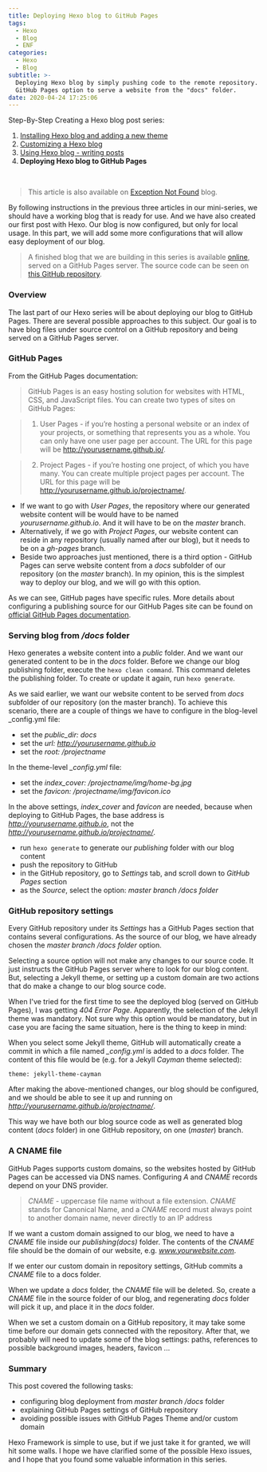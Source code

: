 ```yaml
---
title: Deploying Hexo blog to GitHub Pages
tags:
  - Hexo
  - Blog
  - ENF
categories:
  - Hexo
  - Blog
subtitle: >-
  Deploying Hexo blog by simply pushing code to the remote repository. Using the
  GitHub Pages option to serve a website from the "docs" folder.
date: 2020-04-24 17:25:06
---
```


Step-By-Step Creating a Hexo blog post series:

1. [Installing Hexo blog and adding a new theme](https://www.codeinsights.net/2020/04/Installing-Hexo-blog-and-adding-a-new-theme/)
2. [Customizing a Hexo blog](https://www.codeinsights.net/2020/04/Customizing-Hexo-blog/)
3. [Using Hexo blog - writing posts](https://www.codeinsights.net/2020/04/Using-Hexo-blog-writing-posts/)
4. **Deploying Hexo blog to GitHub Pages**

<br/>

> This article is also available on [Exception Not Found](https://exceptionnotfound.net/deploying-hexo-blog-to-github-pages/) blog.

By following instructions in the previous three articles in our mini-series, we should have a working blog that is ready for use. And we have also created our first post with Hexo. Our blog is now configured, but only for local usage. In this part, we will add some more configurations that will allow easy deployment of our blog.

> A finished blog that we are building in this series is available [online](https://vladimirvozar.github.io/hexo-blog-create/), served on a GitHub Pages server. The source code can be seen on [this GitHub repository](https://github.com/vladimirvozar/hexo-blog-create).

### Overview ###
The last part of our Hexo series will be about deploying our blog to GitHub Pages. There are several possible approaches to this subject. Our goal is to have blog files under source control on a GitHub repository and being served on a GitHub Pages server.

### GitHub Pages ###
From the GitHub Pages documentation:

>GitHub Pages is an easy hosting solution for websites with HTML, CSS, and JavaScript files. You can create two types of sites on GitHub Pages:

>1. User Pages - if you’re hosting a personal website or an index of your projects, or something that represents you as a whole. You can only have one user page per account. The URL for this page will be http://yourusername.github.io/.

>2. Project Pages - if you’re hosting one project, of which you have many. You can create multiple project pages per account. The URL for this page will be http://yourusername.github.io/projectname/.

- If we want to go with *User Pages*, the repository where our generated website content will be would have to be named *yourusername.github.io*. And it will have to be on the *master* branch. 
- Alternatively, if we go with *Project Pages*, our website content can reside in any repository (usually named after our blog), but it needs to be on a *gh-pages* branch. 
- Beside two approaches just mentioned, there is a third option - GitHub Pages can serve website content from a *docs* subfolder of our repository (on the *master* branch). In my opinion, this is the simplest way to deploy our blog, and we will go with this option.

As we can see, GitHub pages have specific rules. More details about configuring a publishing source for our GitHub Pages site can be found on [official GitHub Pages documentation](https://help.github.com/en/github/working-with-github-pages/configuring-a-publishing-source-for-your-github-pages-site).

### Serving blog from */docs* folder ###

Hexo generates a website content into a *public* folder. And we want our generated content to be in the *docs* folder.
Before we change our blog publishing folder, execute the ```hexo clean command```. This command deletes the publishing folder. To create or update it again, run ```hexo generate```.

As we said earlier, we want our website content to be served from *docs* subfolder of our repository (on the master branch). To achieve this scenario, there are a couple of things we have to configure in the blog-level _config.yml file:
- set the *public_dir: docs*
- set the *url: http://yourusername.github.io*
- set the *root: /projectname*

In the theme-level *_config.yml* file:
- set the *index_cover: /projectname/img/home-bg.jpg*
- set the *favicon: /projectname/img/favicon.ico*

In the above settings, *index_cover* and *favicon* are needed, because when deploying to GitHub Pages, the base address is *http://yourusername.github.io*, not the *http://yourusername.github.io/projectname/*.

- run ```hexo generate``` to generate our *publishing* folder with our blog content
- push the repository to GitHub
- in the GitHub repository, go to *Settings* tab, and scroll down to *GitHub Pages* section
- as the *Source*, select the option: *master branch /docs folder*

### GitHub repository settings ###

Every GitHub repository under its *Settings* has a GitHub Pages section that contains several configurations. As the source of our blog, we have already chosen the *master branch /docs folder* option.

Selecting a source option will not make any changes to our source code. It just instructs the GitHub Pages server where to look for our blog content.
But, selecting a Jekyll theme, or setting up a custom domain are two actions that do make a change to our blog source code. 

When I've tried for the first time to see the deployed blog (served on GitHub Pages), I was getting *404 Error Page*. Apparently, the selection of the Jekyll theme was mandatory. Not sure why this option would be mandatory, but in case you are facing the same situation, here is the thing to keep in mind:

When you select some Jekyll theme, GitHub will automatically create a commit in which a file named *_config.yml* is added to a *docs* folder.
The content of this file would be (e.g. for a Jekyll *Cayman* theme selected):

```
theme: jekyll-theme-cayman
```

After making the above-mentioned changes, our blog should be configured, and we should be able to see it up and running on *http://yourusername.github.io/projectname/*.

This way we have both our blog source code as well as generated blog content (*docs* folder) in one GitHub repository, on one (*master*) branch. 

### A CNAME file ###

GitHub Pages supports custom domains, so the websites hosted by GitHub Pages can be accessed via DNS names. Configuring *A* and *CNAME* records depend on your DNS provider.

>*CNAME* - uppercase file name without a file extension. *CNAME* stands for Canonical Name, and a *CNAME* record must always point to another domain name, never directly to an IP address

If we want a custom domain assigned to our blog, we need to have a *CNAME* file inside our *publishing(docs)* folder. The contents of the *CNAME* file should be the domain of our website, e.g. *www.yourwebsite.com*.

If we enter our custom domain in repository settings, GitHub commits a *CNAME* file to a docs folder.

When we update a *docs* folder, the *CNAME* file will be deleted. So, create a *CNAME* file in the source folder of our blog, and regenerating *docs* folder will pick it up, and place it in the *docs* folder.

When we set a custom domain on a GitHub repository, it may take some time before our domain gets connected with the repository. After that, we probably will need to update some of the blog settings: paths, references to possible background images, headers, favicon ...

### Summary ###

This post covered the following tasks:
- configuring blog deployment from *master branch /docs* folder
- explaining GitHub Pages settings of GitHub repository
- avoiding possible issues with GitHub Pages Theme and/or custom domain

Hexo Framework is simple to use, but if we just take it for granted, we will hit some walls. I hope we have clarified some of the possible Hexo issues, and I hope that you found some valuable information in this series.
